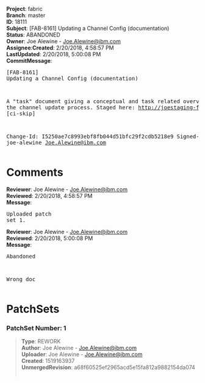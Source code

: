 <strong>Project</strong>: fabric</br><strong>Branch</strong>: master<br><strong>ID</strong>: 18111<br><strong>Subject</strong>: [FAB-8161] Updating a Channel Config (documentation)<br><strong>Status</strong>: ABANDONED<br><strong>Owner</strong>: Joe Alewine - Joe.Alewine@ibm.com<br><strong>Assignee</strong>:<strong>Created</strong>: 2/20/2018, 4:58:57 PM<br><strong>LastUpdated</strong>: 2/20/2018, 5:00:08 PM<br><strong>CommitMessage</strong>:<br><pre>[FAB-8161] Updating a Channel Config (documentation)

A "task" document giving a conceptual and task related overview of the
channel update process.
Staged here: http://joestaging-fabric.readthedocs.io/en/latest/config_update.html
[ci-skip]

Change-Id: I5250ae7c8993ebf8fb044d51bfc29f2cdb5218e9
Signed-off-by: joe-alewine <Joe.Alewine@ibm.com>
</pre><h1>Comments</h1><strong>Reviewer</strong>: Joe Alewine - Joe.Alewine@ibm.com<br><strong>Reviewed</strong>: 2/20/2018, 4:58:57 PM<br><strong>Message</strong>: <pre>Uploaded patch set 1.</pre><strong>Reviewer</strong>: Joe Alewine - Joe.Alewine@ibm.com<br><strong>Reviewed</strong>: 2/20/2018, 5:00:08 PM<br><strong>Message</strong>: <pre>Abandoned

Wrong doc</pre><h1>PatchSets</h1><h3>PatchSet Number: 1</h3><blockquote><strong>Type</strong>: REWORK<br><strong>Author</strong>: Joe Alewine - Joe.Alewine@ibm.com<br><strong>Uploader</strong>: Joe Alewine - Joe.Alewine@ibm.com<br><strong>Created</strong>: 1519163937<br><strong>UnmergedRevision</strong>: a68f60525ef2965acd5e15fa812a9882154da074<br><br></blockquote>